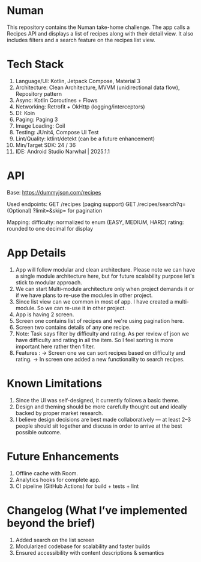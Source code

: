 # Numan

This repository contains the Numan take-home challenge. The app calls a Recipes API and displays a
list of recipes along with their detail view. It also includes filters and a search feature on the
recipes list view.

# Tech Stack

1. Language/UI: Kotlin, Jetpack Compose, Material 3
2. Architecture: Clean Architecture, MVVM (unidirectional data flow), Repository pattern
3. Async: Kotlin Coroutines + Flows
4. Networking: Retrofit + OkHttp (logging/interceptors)
5. DI: Koin
6. Paging: Paging 3
7. Image Loading: Coil
8. Testing: JUnit4, Compose UI Test
9. Lint/Quality: ktlint/detekt (can be a future enhancement)
10. Min/Target SDK: 24 / 36
11. IDE: Android Studio Narwhal | 2025.1.1

# API

Base: https://dummyjson.com/recipes

Used endpoints:
GET /recipes (paging support)
GET /recipes/search?q=<term>(Optional) ?limit=&skip= for pagination

Mapping:
difficulty: normalized to enum (EASY, MEDIUM, HARD)
rating: rounded to one decimal for display

# App Details

1. App will follow modular and clean architecture. Please note we can have a single module
   architecture here, but for future scalability purpose let's stick to modular approach.
2. We can start Multi-module architecture only when project demands it or if we have plans to re-use
   the modules in other project.
3. Since list view can we common in most of app. I have created a multi-module. So we can re-use it
   in other project.
4. App is having 2 screen.
5. Screen one contains list of recipes and we're using pagination here.
6. Screen two contains details of any one recipe.
7. Note: Task says filter by difficulty and rating. As per review of json we have difficulty and
   rating in all the item. So I feel sorting is more important here rather then filter.
8. Features :
   -> Screen one we can sort recipes based on difficulty and rating.
   -> In screen one added a new functionality to search recipes.

# Known Limitations

1. Since the UI was self-designed, it currently follows a basic theme.
2. Design and theming should be more carefully thought out and ideally backed by proper market
   research.
3. I believe design decisions are best made collaboratively — at least 2–3 people should sit
   together and discuss in order to arrive at the best possible outcome.

# Future Enhancements

1. Offline cache with Room.
2. Analytics hooks for complete app.
3. CI pipeline (GitHub Actions) for build + tests + lint

# Changelog (What I’ve implemented beyond the brief)

1. Added search on the list screen
2. Modularized codebase for scalability and faster builds
3. Ensured accessibility with content descriptions & semantics
